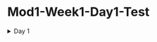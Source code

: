 # Mod1-Week1-Day1-Test

<details>
<summary> Day 1</summary>

# Learning Objectives

<p>By the end of the lecture you should be able to:


 - Know how to succesfully learn
 - Common Concerns
 - Describe roles of a web developer
 - Describe how the web works
 - Describe the architecture of a web application
 - Identify common phases in the software development life cycle


<details>
<summary> 
    <b>How to learn in this course</b> 
</summary>


- Things are not always going to go as planned. <br>
![Slide 3 image](/images/slide3.png)

- Being confused/lost is NORMAL. No one pays you because you know all the answers. The job is about jumping into confusion and being able to find a solution. Get comfortable with being uncomfortable.

![Slide 3 image](/images/slide5.png)
- The maximum point of learning is right at the edge of learning and panic.

***

- This experience is a rollercoaster.
![Slide 3 image](/images/slide4.png)

***

<b>Successful Students:</b>

- Find programming fascinating. They don't think of it as an obligation or chore.

- Go above and beyond what we teach. If there is something they feel they should know, they will go and learn it. If there is a problem for which they think they need more information to solve, they go and find that information.

- Don't wait for instructors to hand them the answer.
See that programming is not about learning a recipe, it's about developing a mindset to solve unforeseen problems. One size does not fit all.

- Work Hard: Students should be ready to apply 20-25 hours/week outside of the classroom for studying.

***

<b>Collaborative Culture in the Classroom</b>

- Take care of each other

- Benchmarking: some are good at one thing, others at another

- Leverage each other's strengths.

- Teaching is the best way of truly solidifying your understanding of a concept

- Your classmates will be the best foundation for establishing a professional network in tech!

- Golden Rule: If your not asking for help or asking someone if they need help - your doing something wrong. 


</details>

<details>
<summary> 
    <b>Common Concerns</b>
</summary>

- I'm making a lot of mistakes

    - mistakes are a part of life as a developer

- I don't feel comfortable with the material
    - you probably will never feel the material is easy, but you should be able to do the work

    - by the end of each module project, you should feel mostly comfortable with the material
- I feel good during class, but it's difficult to innovate on my own
    - There are three stages to learning something:
        - Imitation (follow along)
        - Assimilation (repetitive simple tasks: homework and labs)
        - Innovation (build something new on your own - project time)
- Everyone at work will realize I know nothing
    - this is called the imposter syndrome, and it's very common
    - nobody knows everything, it's about how well you learn
- I don't "do" math
    - that's why we have the computer do it for us!
    - programming is more about thinking logically than doing equations

- What's the best practice? What's the one "correct" answer?
    - Best practices change constantly and from company to company
    - If you think properly, you'll probably naturally arrive at a best practice
    - All that matters is "Does it work?"
        - A company that hires someone with 3 months of experience doesn't really care about code quality
        - Use your time to learn new technology or strengthen your problem solving



</details>

<details>
<summary>
 <b>The Role of A Web Developer</b>
 </summary>

- A programmer/developer who specializes in the development of web
- Creates websites by using HTML/CSS/JS and/or other tools
- Integrates data from back-end services and/or databases
- Is responsible for maintaining sites


</details>

<details>
 <summary>
 <b>How the web works</b>
 </summary>

 - User requests a web page via browser
 - DNS finds the server hosting the requested web page
 - Web server then returns the web page/s with all its content.

 ![Slide 12 image](/images/slide12.png)

</details>







</details>
